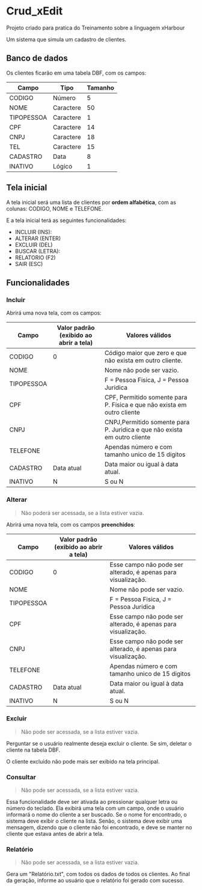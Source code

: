# Crud_xEdit

Projeto criado para pratica do Treinamento sobre a linguagem xHarbour

Um sistema que simula um cadastro de clientes.

## Banco de dados

Os clientes ficarão em uma tabela DBF, com os campos:

| Campo      | Tipo      | Tamanho |
| ---------- | --------- | ------- |
| CODIGO     | Número    | 5       |
| NOME       | Caractere | 50      |
| TIPOPESSOA | Caractere | 1       |
| CPF        | Caractere | 14      |
| CNPJ       | Caractere | 18      |
| TEL        | Caractere | 15      |
| CADASTRO   | Data      | 8       |
| INATIVO    | Lógico    | 1       |

## Tela inicial

A tela inicial será uma lista de clientes por **ordem alfabética**, com as colunas: CODIGO, NOME e TELEFONE.

E a tela inicial terá as seguintes funcionalidades:

- INCLUIR (INS):
- ALTERAR (ENTER)
- EXCLUIR (DEL)
- BUSCAR (LETRA):
- RELATORIO (F2)
- SAIR (ESC)

## Funcionalidades

### Incluir

Abrirá uma nova tela, com os campos:

| Campo      | Valor padrão (exibido ao abrir a tela) | Valores válidos                                                           |
| ---------- | -------------------------------------- | ------------------------------------------------------------------------- |
| CODIGO     | 0                                      | Código maior que zero e que não exista em outro cliente.                  |
| NOME       |                                        | Nome não pode ser vazio.                                                  |
| TIPOPESSOA |                                        | F = Pessoa Fisica, J = Pessoa Juridica                                    |
| CPF        |                                        | CPF, Permitido somente para P. Fisica e que não exista em outro cliente   |
| CNPJ       |                                        | CNPJ,Permitido somente para P. Juridica e que não exista em outro cliente |
| TELEFONE   |                                        | Apendas número e com tamanho unico de 15 digitos                          |
| CADASTRO   | Data atual                             | Data maior ou igual à data atual.                                         |
| INATIVO    | N                                      | S ou N                                                                    |

### Alterar

> Não poderá ser acessada, se a lista estiver vazia.

Abrirá uma nova tela, com os campos **preenchidos**:

| Campo      | Valor padrão (exibido ao abrir a tela) | Valores válidos                                               |
| ---------- | -------------------------------------- | ------------------------------------------------------------- |
| CODIGO     | 0                                      | Esse campo não pode ser alterado, é apenas para visualização. |
| NOME       |                                        | Nome não pode ser vazio.                                      |
| TIPOPESSOA |                                        | F = Pessoa Fisica, J = Pessoa Juridica                        |
| CPF        |                                        | Esse campo não pode ser alterado, é apenas para visualização. |
| CNPJ       |                                        | Esse campo não pode ser alterado, é apenas para visualização. |
| TELEFONE   |                                        | Apendas número e com tamanho unico de 15 digitos              |
| CADASTRO   | Data atual                             | Data maior ou igual à data atual.                             |
| INATIVO    | N                                      | S ou N                                                        |

### Excluir

> Não pode ser acessada, se a lista estiver vazia.

Perguntar se o usuário realmente deseja excluir o cliente. Se sim, deletar o cliente na tabela DBF.

O cliente excluído não pode mais ser exibido na tela principal.

### Consultar

> Não pode ser acessada, se a lista estiver vazia.

Essa funcionalidade deve ser ativada ao pressionar qualquer letra ou número do teclado. Ela exibirá uma tela com um campo, onde o usuário informará o nome do cliente a ser buscado.
Se o nome for encontrado, o sistema deve exibir o cliente na lista. Senão, o sistema deve exibir uma mensagem, dizendo que o cliente não foi encontrado, e deve se manter no cliente que estava antes de abrir a tela.

### Relatório

> Não pode ser acessada, se a lista estiver vazia.

Gera um "Relatório.txt", com todos os dados de todos os clientes.
Ao final da geração, informe ao usuário que o relatório foi gerado com sucesso.
